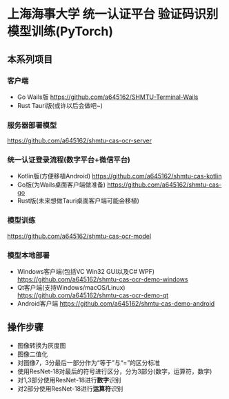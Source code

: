 # 上海海事大学 统一认证平台 验证码识别模型训练(PyTorch)

## 本系列项目

### 客户端

* Go Wails版
https://github.com/a645162/SHMTU-Terminal-Wails
* Rust Tauri版(或许以后会做吧~)

### 服务器部署模型

https://github.com/a645162/shmtu-cas-ocr-server

### 统一认证登录流程(数字平台+微信平台)

* Kotlin版(方便移植Android)
https://github.com/a645162/shmtu-cas-kotlin
* Go版(为Wails桌面客户端做准备)
https://github.com/a645162/shmtu-cas-go
* Rust版(未来想做Tauri桌面客户端可能会移植)

### 模型训练

https://github.com/a645162/shmtu-cas-ocr-model

### 模型本地部署

* Windows客户端(包括VC Win32 GUI以及C# WPF)
https://github.com/a645162/shmtu-cas-ocr-demo-windows
* Qt客户端(支持Windows/macOS/Linux)
https://github.com/a645162/shmtu-cas-ocr-demo-qt
* Android客户端
https://github.com/a645162/shmtu-cas-demo-android

## 操作步骤

- 图像转换为灰度图
- 图像二值化
- 对图像7，3分最后一部分作为“等于”与“=”的区分标准
- 使用ResNet-18对最后的符号进行区分，分为3部分(数字，运算符，数字)
- 对1,3部分使用ResNet-18进行**数字**识别
- 对2部分使用ResNet-18进行**运算符**识别